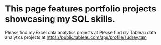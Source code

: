# This page features portfolio projects showcasing my SQL skills.
Please find my Excel data analytics projects at 
Please find my Tableau data analytics projects at https://public.tableau.com/app/profile/audrey.tam


